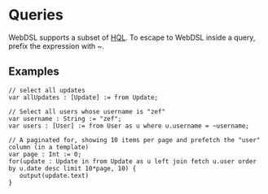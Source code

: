 # Queries

WebDSL supports a subset of [HQL](http://docs.jboss.org/hibernate/core/3.3/reference/en/html/queryhql.html). To escape to WebDSL inside a query, prefix the expression with ~.

## Examples

```
// select all updates
var allUpdates : [Update] := from Update;

// Select all users whose username is "zef"
var username : String := "zef";
var users : [User] := from User as u where u.username = ~username;

// A paginated for, showing 10 items per page and prefetch the "user" column (in a template)
var page : Int := 0;
for(update : Update in from Update as u left join fetch u.user order by u.date desc limit 10*page, 10) {
   output(update.text)
}
```
